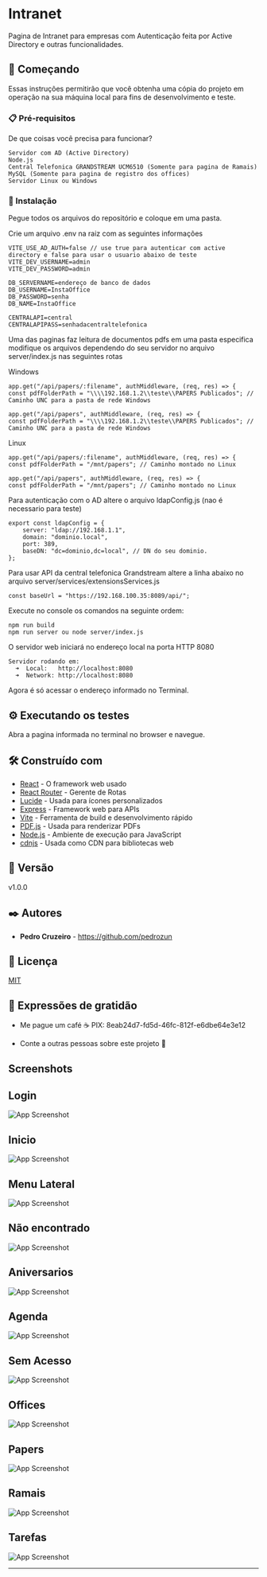 # Intranet

Pagina de Intranet para empresas com Autenticação feita por Active Directory e outras funcionalidades.

## 🚀 Começando

Essas instruções permitirão que você obtenha uma cópia do projeto em operação na sua máquina local para fins de desenvolvimento e teste.

### 📋 Pré-requisitos

De que coisas você precisa para funcionar?

```
Servidor com AD (Active Directory)
Node.js
Central Telefonica GRANDSTREAM UCM6510 (Somente para pagina de Ramais)
MySQL (Somente para pagina de registro dos offices)
Servidor Linux ou Windows

```

### 🔧 Instalação

Pegue todos os arquivos do repositório e coloque em uma pasta.

Crie um arquivo .env na raiz com as seguintes informações

```
VITE_USE_AD_AUTH=false // use true para autenticar com active directory e false para usar o usuario abaixo de teste
VITE_DEV_USERNAME=admin
VITE_DEV_PASSWORD=admin

DB_SERVERNAME=endereço de banco de dados
DB_USERNAME=InstaOffice
DB_PASSWORD=senha
DB_NAME=InstaOffice

CENTRALAPI=central
CENTRALAPIPASS=senhadacentraltelefonica
```

Uma das paginas faz leitura de documentos pdfs em uma pasta especifica modifique os arquivos dependendo do seu servidor no arquivo server/index.js nas seguintes rotas

Windows

```
app.get("/api/papers/:filename", authMiddleware, (req, res) => {
const pdfFolderPath = "\\\\192.168.1.2\\teste\\PAPERS Publicados"; // Caminho UNC para a pasta de rede Windows
```

```
app.get("/api/papers", authMiddleware, (req, res) => {
const pdfFolderPath = "\\\\192.168.1.2\\teste\\PAPERS Publicados"; // Caminho UNC para a pasta de rede Windows
```

Linux

```
app.get("/api/papers/:filename", authMiddleware, (req, res) => {
const pdfFolderPath = "/mnt/papers"; // Caminho montado no Linux
```

```
app.get("/api/papers", authMiddleware, (req, res) => {
const pdfFolderPath = "/mnt/papers"; // Caminho montado no Linux
```

Para autenticação com o AD altere o arquivo ldapConfig.js (nao é necessario para teste)

```
export const ldapConfig = {
	server: "ldap://192.168.1.1",
	domain: "dominio.local",
	port: 389,
	baseDN: "dc=dominio,dc=local", // DN do seu dominio.
};
```

Para usar API da central telefonica Grandstream altere a linha abaixo no arquivo server/services/extensionsServices.js

```
const baseUrl = "https://192.168.100.35:8089/api/";
```

Execute no console os comandos na seguinte ordem:

```
npm run build
npm run server ou node server/index.js
```

O servidor web iniciará no endereço local na porta HTTP 8080

```
Servidor rodando em:
  ➜  Local:   http://localhost:8080
  ➜  Network: http://localhost:8080
```

Agora é só acessar o endereço informado no Terminal.

## ⚙️ Executando os testes

Abra a pagina informada no terminal no browser e navegue.

## 🛠️ Construído com

- [React](https://reactjs.org/) - O framework web usado
- [React Router](https://reactrouter.com/) - Gerente de Rotas
- [Lucide](https://lucide.dev/) - Usada para ícones personalizados
- [Express](https://expressjs.com/) - Framework web para APIs
- [Vite](https://vitejs.dev/) - Ferramenta de build e desenvolvimento rápido
- [PDF.js](https://mozilla.github.io/pdf.js/) - Usada para renderizar PDFs
- [Node.js](https://nodejs.org/) - Ambiente de execução para JavaScript
- [cdnjs](https://cdnjs.com/) - Usada como CDN para bibliotecas web

## 📌 Versão

v1.0.0

## ✒️ Autores

- **Pedro Cruzeiro** - https://github.com/pedrozun

## 📄 Licença

[MIT](https://choosealicense.com/licenses/mit/)

## 🎁 Expressões de gratidão

- Me pague um café ☕ PIX: 8eab24d7-fd5d-46fc-812f-e6dbe64e3e12

- Conte a outras pessoas sobre este projeto 📢

## Screenshots

## Login

![App Screenshot](https://i.imgur.com/XyaM3Bb.png)

## Inicio

![App Screenshot](https://i.imgur.com/mPdKzUM.png)

## Menu Lateral

![App Screenshot](https://i.imgur.com/gz7Cv2Z.png)

## Não encontrado

![App Screenshot](https://i.imgur.com/9JwAYc6.png)

## Aniversarios

![App Screenshot](https://i.imgur.com/RDXCjlJ.png)

## Agenda

![App Screenshot](https://i.imgur.com/TblSgPB.png)

## Sem Acesso

![App Screenshot](https://i.imgur.com/IGvMWCd.png)

## Offices

![App Screenshot](https://i.imgur.com/0VKaCvx.png)

## Papers

![App Screenshot](https://i.imgur.com/MYPJsLf.png)

## Ramais

![App Screenshot](https://i.imgur.com/9VoSJxi.png)

## Tarefas

![App Screenshot](https://i.imgur.com/z8F7m28.png)

---
